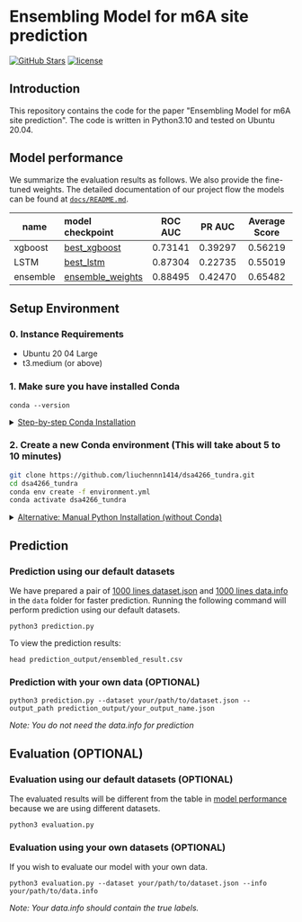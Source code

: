 # Ensembling Model for m6A site prediction
[![GitHub Stars](https://img.shields.io/github/stars/liuchennn1414/dsa4266_tundra?style=social)](https://github.com/liuchennn1414/dsa4266_tundra)
[![license](https://img.shields.io/badge/License-MIT-blue.svg)](https://github.com/liuchennn1414/dsa4266_tundra/blob/main/LICENSE)
## Introduction
This repository contains the code for the paper "Ensembling Model for m6A site prediction". The code is written in Python3.10 and tested on Ubuntu 20.04. 

## Model performance
We summarize the evaluation results as follows. We also provide the fine-tuned weights. The detailed documentation of our project flow the models can be found at [`docs/README.md`](docs/README.md).

| name | model checkpoint | ROC AUC | PR AUC  | Average Score |
|------------|:----------------------------------------|:----------:|:-------:|:-----:|
| xgboost | [best_xgboost](model_checkpoints/best_xgboost.json) | 0.73141 | 0.39297 | 0.56219 |
| LSTM | [best_lstm](model_checkpoints/best_lstm.h5) | 0.87304 | 0.22735 | 0.55019 |
| ensemble | [ensemble_weights](model_checkpoints/ensemble_weights.pkl) | 0.88495 | 0.42470 | 0.65482 |

## Setup Environment

### 0. Instance Requirements
- Ubuntu 20 04 Large
- t3.medium (or above)

### 1. Make sure you have installed Conda
```
conda --version
```
<details>
<summary><U>Step-by-step Conda Installation</U></summary>

1. download the installer
    ```
    wget https://repo.continuum.io/miniconda/Miniconda3-latest-Linux-x86_64.sh -O ~/miniconda.sh
    ```
2. install conda quietly
    ```
    bash ~/miniconda.sh -b
    ```
3. Remove the Miniconda installer (OPTIONAL)
    ```
    rm ~/miniconda.sh
    ```
4. Activate conda (If you accidentally close the terminal, you will need to run this command again)
    ```
    source $HOME/miniconda3/bin/activate
    ```
5. Add conda to your PATH (OPTIONAL)
    ```
    printf '\n# add path to conda\nexport PATH="$HOME/miniconda3/bin:$PATH"\n' >> ~/.bashrc
    ```
</details>

### 2. Create a new Conda environment (This will take about 5 to 10 minutes)
```bash
git clone https://github.com/liuchennn1414/dsa4266_tundra.git
cd dsa4266_tundra
conda env create -f environment.yml
conda activate dsa4266_tundra
```
<details>
<summary><U>Alternative: Manual Python Installation (without Conda)</U></summary>

You can also install Python manually by running the following commands, but you may run into version conflicts. 

1. Install python:
    ```
    git clone https://github.com/liuchennn1414/dsa4266_tundra.git
    cd dsa4266_tundra
    sudo apt update
    sudo apt-get install -y python3.10 python3-pip
    ```
2. Check if Python is already installed:
    ```
    python3 --version
    pip --version
    ```
3. Then install the required packages:
    ```
    pip install -r requirements.txt
    ```
</details>

## Prediction
### Prediction using our default datasets
We have prepared a pair of [1000 lines dataset.json](data/dataset1000.json) and [1000 lines data.info](data1000.info) in the `data` folder for faster prediction. Running the following command will perform prediction using our default datasets.
```
python3 prediction.py
```
To view the prediction results:
```
head prediction_output/ensembled_result.csv
```
### Prediction with your own data (OPTIONAL)
```
python3 prediction.py --dataset your/path/to/dataset.json --output_path prediction_output/your_output_name.json
```

<I>Note: You do not need the data.info for prediction</I>

## Evaluation (OPTIONAL)

### Evaluation using our default datasets (OPTIONAL)
The evaluated results will be different from the table in [model performance](#model-performance) because we are using different datasets. 
```
python3 evaluation.py
```

### Evaluation using your own datasets (OPTIONAL)

If you wish to evaluate our model with your own data.
```
python3 evaluation.py --dataset your/path/to/dataset.json --info your/path/to/data.info
```
<I>Note: Your data.info should contain the true labels.</I>
